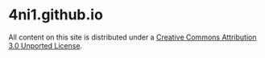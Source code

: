 4ni1.github.io
========

All content on this site is distributed under a [Creative Commons Attribution 3.0 Unported License](http://creativecommons.org/licenses/by/3.0/deed.en_US).

